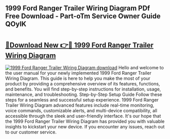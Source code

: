 ## 1999 Ford Ranger Trailer Wiring Diagram PDf Free Download - Part-oTm Service Owner Guide QOyIK

# <h2><a href="http://dfkme2.blite.top/?on=1999+Ford+Ranger+Trailer+Wiring+Diagram">🔗Download New 👉🔴 1999 Ford Ranger Trailer Wiring Diagram</a></h2>

[![1999 Ford Ranger Trailer Wiring Diagram download](https://i.imgur.com/lujVjoI.png)](http://dfkme2.blite.top/?on=1999+Ford+Ranger+Trailer+Wiring+Diagram)
Hello and welcome to the user manual for your newly implemented 1999 Ford Ranger Trailer Wiring Diagram. This guide is here to help you make the most of your product by providing a comprehensive overview of its features, functions, and benefits. You will find step-by-step instructions for installation, usage, maintenance, and troubleshooting. Step-by-Step Setup Guide Follow these steps for a seamless and successful setup experience. 1999 Ford Ranger Trailer Wiring Diagram advanced features include real-time monitoring, voice commands, customizable alerts, and multi-device compatibility, all accessible through the sleek and user-friendly interface. It's our hope that the 1999 Ford Ranger Trailer Wiring Diagram has provided you with valuable insights to kickstart your new device. If you encounter any issues, reach out to our customer service.
